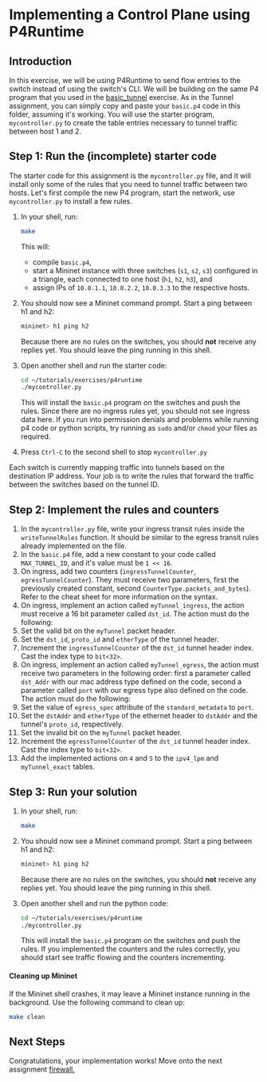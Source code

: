 # Implementing a Control Plane using P4Runtime

## Introduction

In this exercise, we will be using P4Runtime to send flow entries to the 
switch instead of using the switch's CLI. We will be building on the same P4
program that you used in the [basic_tunnel](../basic_tunnel) exercise. As in the Tunnel assignment, you can simply copy and paste your `basic.p4` code in this folder, assuming it's working.
You will use the starter program, `mycontroller.py` to create the table entries necessary to tunnel traffic between host 1 and 2.

## Step 1: Run the (incomplete) starter code

The starter code for this assignment is the `mycontroller.py` file, and it will install only some of the rules that you need to tunnel traffic between
two hosts.
Let's first compile the new P4 program, start the network, use `mycontroller.py` to install a few rules.

1. In your shell, run:
   ```bash
   make
   ```
   This will:
   * compile `basic.p4`,
   * start a Mininet instance with three switches (`s1`, `s2`, `s3`)
     configured in a triangle, each connected to one host (`h1`, `h2`, `h3`), and
   * assign IPs of `10.0.1.1`, `10.0.2.2`, `10.0.3.3` to the respective hosts.

2. You should now see a Mininet command prompt. Start a ping between h1 and h2:
   ```bash
   mininet> h1 ping h2
   ```
   Because there are no rules on the switches, you should **not** receive any
   replies yet. You should leave the ping running in this shell.
   
3. Open another shell and run the starter code:
   ```bash
   cd ~/tutorials/exercises/p4runtime
   ./mycontroller.py
   ```
   This will install the `basic.p4` program on the switches and push the rules. Since there are no ingress rules yet, you should not see ingress data here.
   If you run into permission denials and problems while running p4 code or python scripts, try running as `sudo` and/or `chmod` your files as required.

4. Press `Ctrl-C` to the second shell to stop `mycontroller.py`

Each switch is currently mapping traffic into tunnels based on the destination IP
address. Your job is to write the rules that forward the traffic between the switches
based on the tunnel ID.

## Step 2: Implement the rules and counters

1. In the `mycontroller.py` file, write your ingress transit rules inside the `writeTunnelRules` function. It should be similar to the egress transit rules already implemented on the file.
2. In the `basic.p4` file, add a new constant to your code called `MAX_TUNNEL_ID`, and it's value must be `1 << 16`.
3. On ingress, add two counters (`ingressTunnelCounter`, `egressTunnelCounter`). They must receive two parameters, first the previously created constant, second `CounterType.packets_and_bytes`). Refer to the cheat sheet for more information on the syntax.
4. On ingress, implement an action called `myTunnel_ingress`, the action must receive a 16 bit parameter called `dst_id`. The action must do the following:
  1. Set the valid bit on the `myTunnel` packet header.
  2. Set the `dst_id`, `proto_id` and `etherType` of the tunnel header.
  3. Increment the `ingressTunnelCounter` of the `dst_id` tunnel header index. Cast the index type to `bit<32>`.
5. On ingress, implement an action called `myTunnel_egress`, the action must receive two parameters in the following order: first a parameter called `dst_Addr` with our mac address type defined on the code, second a parameter called `port`  with our egress type also defined on the code. The action must do the following:
  1. Set the value of `egress_spec` attribute of the `standard_metadata` to `port`.
  2. Set the `dstAddr` and `etherType` of the ethernet header to `dstAddr` and the tunnel's `proto_id`, respectively.
  3. Set the invalid bit on the `myTunnel` packet header.
  4. Increment the `egressTunnelCounter` of the `dst_id` tunnel header index. Cast the index type to `bit<32>`.
6. Add the implemented actions on `4` and `5` to the `ipv4_lpm` and `myTunnel_exact` tables.

## Step 3: Run your solution

1. In your shell, run:
   ```bash
   make
   ```

2. You should now see a Mininet command prompt. Start a ping between h1 and h2:
   ```bash
   mininet> h1 ping h2
   ```
   Because there are no rules on the switches, you should **not** receive any
   replies yet. You should leave the ping running in this shell.
   
3. Open another shell and run the python code:
   ```bash
   cd ~/tutorials/exercises/p4runtime
   ./mycontroller.py
   ```
   This will install the `basic.p4` program on the switches and push the rules. If you implemented the counters and the rules correctly, you should start see traffic flowing and the counters incrementing.

#### Cleaning up Mininet

If the Mininet shell crashes, it may leave a Mininet instance
running in the background. Use the following command to clean up:
```bash
make clean
```

## Next Steps

Congratulations, your implementation works! Move onto the next assignment
[firewall.](../firewall)

